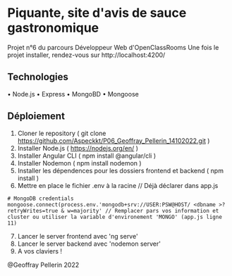 # Piquante, site d'avis de sauce gastronomique

Projet n°6 du parcours Développeur Web d'OpenClassRooms
Une fois le projet installer, rendez-vous sur http://localhost:4200/

## Technologies

• Node.js
• Express
• MongoBD
• Mongoose

## Déploiement

1. Cloner le repository ( git clone https://github.com/Aspeckkt/P06_Geoffray_Pellerin_14102022.git )
2. Installer Node.js ( https://nodejs.org/en/ )
3. Installer Angular CLI ( npm install @angular/cli )
4. Installer Nodemon ( npm install nodemon )
5. Installer les dépendences pour les dossiers frontend et backend ( npm install )
6. Mettre en place le fichier .env à la racine // Déjà déclarer dans app.js

````text
# MongoDB credentials
mongoose.connect(process.env.'mongodb+srv://USER:PSW@HOST/ <dbname >?retryWrites=true & w=majority' // Remplacer pars vos information et cluster ou utiliser la variable d'environement 'MONGO' (app.js ligne 11)
````
7. Lancer le server frontend avec 'ng serve'
8. Lancer le server backend avec 'nodemon server'
9. A vos claviers !

@Geoffray Pellerin 2022
